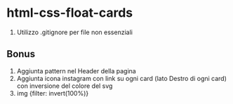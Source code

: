 # html-css-float-cards

1. Utilizzo .gitignore per file non essenziali





## Bonus
1. Aggiunta pattern nel Header della pagina
2. Aggiunta icona instagram con link su ogni card (lato Destro di ogni card) con inversione del colore del svg
3. img {filter: invert(100%)}